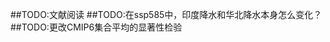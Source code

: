 <!--
 * @Author: ChenHJ
 * @Date: 2022-04-02 14:38:37
 * @LastEditors: ChenHJ
 * @LastEditTime: 2022-04-11 16:09:49
 * @FilePath: /chenhj/0302code/README.md
 * @Aim: 
 * @Mission: 
-->
##TODO:文献阅读
##TODO:在ssp585中，印度降水和华北降水本身怎么变化？
##TODO:更改CMIP6集合平均的显著性检验
